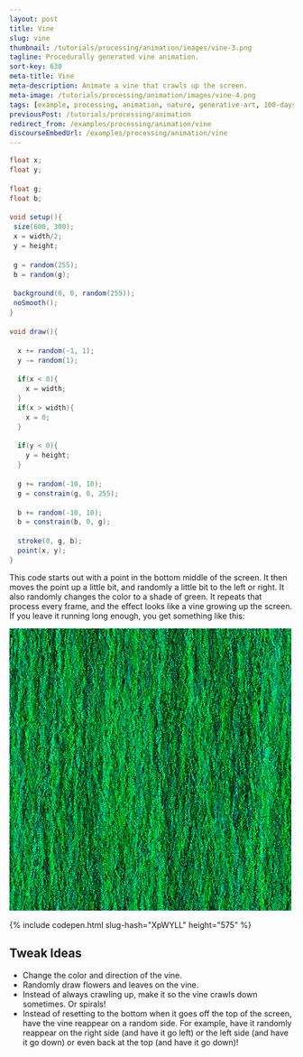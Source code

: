 ```yaml
---
layout: post
title: Vine
slug: vine
thumbnail: /tutorials/processing/animation/images/vine-3.png
tagline: Procedurally generated vine animation.
sort-key: 630
meta-title: Vine
meta-description: Animate a vine that crawls up the screen.
meta-image: /tutorials/processing/animation/images/vine-4.png
tags: [example, processing, animation, nature, generative-art, 100-days-of-code]
previousPost: /tutorials/processing/animation
redirect_from: /examples/processing/animation/vine
discourseEmbedUrl: /examples/processing/animation/vine
---
```


```java
float x;
float y;

float g;
float b;

void setup(){
 size(600, 300);
 x = width/2;
 y = height;

 g = random(255);
 b = random(g);

 background(0, 0, random(255));
 noSmooth();
}

void draw(){

  x += random(-1, 1);
  y -= random(1);

  if(x < 0){
    x = width;
  }
  if(x > width){
    x = 0;
  }

  if(y < 0){
    y = height;
  }

  g += random(-10, 10);
  g = constrain(g, 0, 255);

  b += random(-10, 10);
  b = constrain(b, 0, g);

  stroke(0, g, b);
  point(x, y);
}
```

This code starts out with a point in the bottom middle of the screen. It then moves the point up a little bit, and randomly a little bit to the left or right. It also randomly changes the color to a shade of green. It repeats that process every frame, and the effect looks like a vine growing up the screen. If you leave it running long enough, you get something like this:

![vine](/tutorials/processing/animation/images/vine-1.png)

{% include codepen.html slug-hash="XpWYLL" height="575" %}

## Tweak Ideas

- Change the color and direction of the vine.
- Randomly draw flowers and leaves on the vine.
- Instead of always crawling up, make it so the vine crawls down sometimes. Or spirals!
- Instead of resetting to the bottom when it goes off the top of the screen, have the vine reappear on a random side. For example, have it randomly reappear on the right side (and have it go left) or the left side (and have it go down) or even back at the top (and have it go down)!
